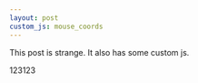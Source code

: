 ```yaml
---
layout: post
custom_js: mouse_coords
---
```


This post is strange. It also has some custom js.

123123
